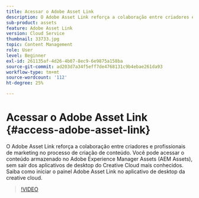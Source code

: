 ```yaml
---
title: Acessar o Adobe Asset Link
description: O Adobe Asset Link reforça a colaboração entre criadores e profissionais de marketing no processo de criação de conteúdo. Você pode acessar o conteúdo armazenado no Adobe Experience Manager Assets (AEM Assets), sem sair dos aplicativos de desktop do Creative Cloud mais conhecidos. Saiba como iniciar o painel Adobe Asset Link no aplicativo de desktop da creative cloud.
sub-product: assets
feature: Adobe Asset Link
version: Cloud Service
thumbnail: 33733.jpg
topic: Content Management
role: User
level: Beginner
exl-id: 261135af-4d26-4b07-8ec9-6e9875a158ba
source-git-commit: ad203d7a34f5eff7de4768131c9b4ebae261da93
workflow-type: tm+mt
source-wordcount: '112'
ht-degree: 25%

---
```


# Acessar o Adobe Asset Link {#access-adobe-asset-link}

O Adobe Asset Link reforça a colaboração entre criadores e profissionais de marketing no processo de criação de conteúdo. Você pode acessar o conteúdo armazenado no Adobe Experience Manager Assets (AEM Assets), sem sair dos aplicativos de desktop do Creative Cloud mais conhecidos. Saiba como iniciar o painel Adobe Asset Link no aplicativo de desktop da creative cloud.

>[!VIDEO](https://video.tv.adobe.com/v/33733/?quality=12)
